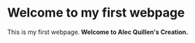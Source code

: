 <html>

<body>
  <h1>Welcome to my first webpage</h1>
  <p>This is my first webpage.<b> Welcome to Alec Quillen's Creation.</b></p>
</body>

</html>
